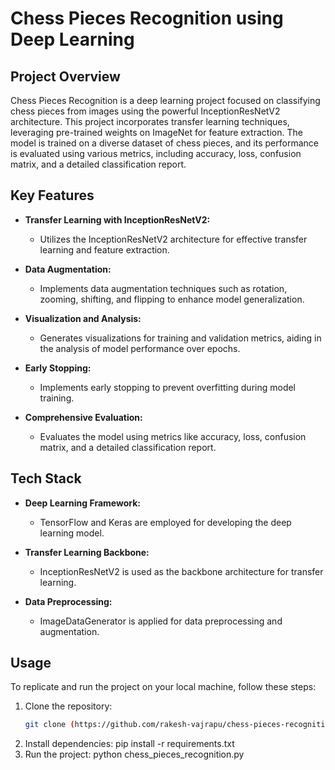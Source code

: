 # Chess Pieces Recognition using Deep Learning

## Project Overview

Chess Pieces Recognition is a deep learning project focused on classifying chess pieces from images using the powerful InceptionResNetV2 architecture. This project incorporates transfer learning techniques, leveraging pre-trained weights on ImageNet for feature extraction. The model is trained on a diverse dataset of chess pieces, and its performance is evaluated using various metrics, including accuracy, loss, confusion matrix, and a detailed classification report.

## Key Features

- **Transfer Learning with InceptionResNetV2:**
  - Utilizes the InceptionResNetV2 architecture for effective transfer learning and feature extraction.

- **Data Augmentation:**
  - Implements data augmentation techniques such as rotation, zooming, shifting, and flipping to enhance model generalization.

- **Visualization and Analysis:**
  - Generates visualizations for training and validation metrics, aiding in the analysis of model performance over epochs.

- **Early Stopping:**
  - Implements early stopping to prevent overfitting during model training.

- **Comprehensive Evaluation:**
  - Evaluates the model using metrics like accuracy, loss, confusion matrix, and a detailed classification report.

## Tech Stack

- **Deep Learning Framework:**
  - TensorFlow and Keras are employed for developing the deep learning model.

- **Transfer Learning Backbone:**
  - InceptionResNetV2 is used as the backbone architecture for transfer learning.

- **Data Preprocessing:**
  - ImageDataGenerator is applied for data preprocessing and augmentation.

## Usage

To replicate and run the project on your local machine, follow these steps:

1. Clone the repository:
   ```bash
   git clone (https://github.com/rakesh-vajrapu/chess-pieces-recognition).git
2. Install dependencies:
   pip install -r requirements.txt
3. Run the project:
   python chess_pieces_recognition.py

